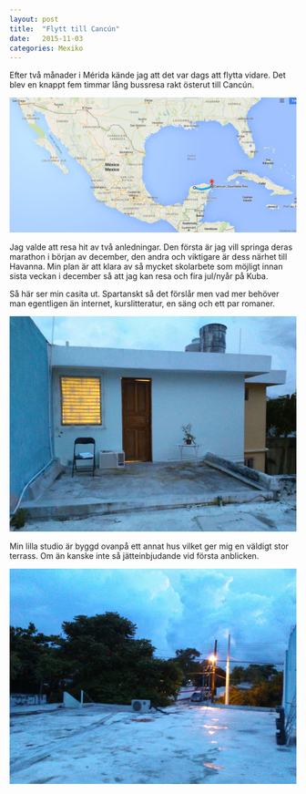 ```yaml
---
layout: post
title:  "Flytt till Cancún"
date:   2015-11-03
categories: Mexiko
---
```

Efter två månader i Mérida kände jag att det var dags att flytta vidare. Det blev en knappt fem timmar lång bussresa
rakt österut till Cancún.

![Karta över latinamerika](/pics/karta.png)

Jag valde att resa hit av två anledningar. Den första är jag vill springa deras marathon i början av december, den andra
och viktigare är dess närhet till Havanna. Min plan är att klara av så mycket skolarbete som möjligt innan sista
veckan i december så att jag kan resa och fira jul/nyår på Kuba.

Så här ser min casita ut. Spartanskt så det förslår men vad mer behöver man egentligen än internet, kurslitteratur, en
säng och ett par romaner.

![Mitt hus](/pics/hus.jpg)

Min lilla studio är byggd ovanpå ett annat hus vilket ger mig en väldigt stor terrass. Om än kanske inte så
jätteinbjudande vid första anblicken.

![Min terrass](/pics/hus2.jpg)